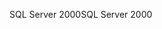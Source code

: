 <span data-ttu-id="ce19b-101">SQL Server 2000</span><span class="sxs-lookup"><span data-stu-id="ce19b-101">SQL Server 2000</span></span>